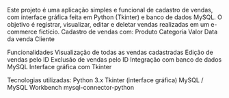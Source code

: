 Este projeto é uma aplicação simples e funcional de cadastro de vendas, com interface gráfica feita em Python (Tkinter) e banco de dados MySQL. O objetivo é registrar, visualizar, editar e deletar vendas realizadas em um e-commerce fictício.
Cadastro de vendas com:
Produto
Categoria
Valor
Data da venda
Cliente

Funcionalidades
Visualização de todas as vendas cadastradas
Edição de vendas pelo ID
Exclusão de vendas pelo ID
Integração com banco de dados MySQL
Interface gráfica com Tkinter

Tecnologias utilizadas:
Python 3.x
Tkinter (interface gráfica)
MySQL / MySQL Workbench
mysql-connector-python
